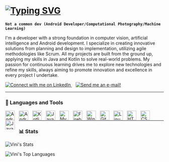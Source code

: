 # [![Typing SVG](https://readme-typing-svg.herokuapp.com/?color=0074BA&size=35&center=true&vCenter=true&width=1000&lines=🧙🏽‍♂+I'm+Vini+Lazzeri!;🧙🏽‍♂+I'm+from+Brazil!;🧙🏽‍♂+I'm+a+junior+Android+Developer!;🧙🏽‍♂+I'm+looking+for+a+new+job+opportunity!;🧙🏽‍♂+Be+Welcome!+:%29)](https://git.io/typing-svg)

**`Not a common dev (Android Developer/Computational Photography/Machine Learning)`**

I'm a developer with a strong foundation in computer vision, artificial intelligence and Android development. I specialize in creating innovative solutions from planning and design to implementation, utilizing agile methodologies like Scrum. All my projects are built from the ground up, applying my skills in Java and Kotlin to solve real-world problems. My passion for continuous learning drives me to explore new technologies and refine my skills, always aiming to promote innovation and excellence in every project I undertake.

<p align="left">
  <a href="https://www.linkedin.com/in/vinicius-lazzeri/">
    <img alt="Connect with me on LinkedIn" title="Connect with me on LinkedIn" src="https://img.shields.io/badge/Connect%20with%20me%20on%20LinkedIn!-%230077B5.svg?style=for-the-badge&logo=linkedin&logoColor=white"/>
  </a>
  &nbsp;&nbsp;
  <a href="mailto:vinicius.lazzeri@gmail.com">
    <img alt="Send me an e-mail!" title="Send me an e-mail!" src="https://img.shields.io/badge/Get%20in%20touch%20with%20me%20via%20-Gmail!-%23EA4335.svg?style=for-the-badge&logo=gmail&logoColor=white"/>
  </a>
</p>
      

---

### 🧰 Languages and Tools

<img align="left" alt="Android" width="30px" style="padding-right:10px;" src="https://cdn.jsdelivr.net/gh/devicons/devicon/icons/android/android-original.svg" />
<img align="left" alt="Android Studio" width="30px" style="padding-right:10px;" src="https://cdn.jsdelivr.net/gh/devicons/devicon/icons/androidstudio/androidstudio-original.svg" />
<img align="left" alt="Kotlin" width="30px" style="padding-right:10px;" src="https://cdn.jsdelivr.net/gh/devicons/devicon/icons/kotlin/kotlin-original.svg" />
<img align="left" alt="Java" width="30px" style="padding-right:10px;" src="https://cdn.jsdelivr.net/gh/devicons/devicon/icons/java/java-original.svg"/>
<img align="left" alt="MySQL" width="30px" style="padding-right:10px;" src="https://cdn.jsdelivr.net/gh/devicons/devicon/icons/mysql/mysql-original.svg" />
<img align="left" alt="Firebase" width="30px" style="padding-right:10px;" src="https://cdn.jsdelivr.net/gh/devicons/devicon/icons/firebase/firebase-plain.svg" />
<img align="left" alt="Windows" width="30px" style="padding-right:10px;" src="https://cdn.jsdelivr.net/gh/devicons/devicon/icons/windows8/windows8-original.svg" />
<img align="left" alt="Git" width="30px" style="padding-right:10px;" src="https://cdn.jsdelivr.net/gh/devicons/devicon/icons/git/git-original.svg" />
<img align="left" alt="Linux" width="30px" style="padding-right:10px;" src="https://cdn.jsdelivr.net/gh/devicons/devicon/icons/linux/linux-original.svg" />
<img align="left" alt="HTML" width="30px" style="padding-right:10px;" src="https://cdn.jsdelivr.net/gh/devicons/devicon/icons/html5/html5-plain.svg" />
<img align="left" alt="CSS" width="30px" style="padding-right:10px;" src="https://cdn.jsdelivr.net/gh/devicons/devicon/icons/css3/css3-plain.svg" />
<img align="left" alt="JavaScript" width="30px" style="padding-right:10px;" src="https://cdn.jsdelivr.net/gh/devicons/devicon/icons/javascript/javascript-plain.svg" />
<br />


---

### 📊 Stats

![Vini's Stats](https://github-readme-stats.vercel.app/api?username=vinilazzeri&theme=default&show_icons=true&hide_border=true&count_private=true)

![Vini's Top Languages](https://github-readme-stats.vercel.app/api/top-langs/?username=vinilazzeri&theme=default&show_icons=true&hide_border=true&layout=compact)
<!-- ![vinicius-lazzeri's Streak](https://github-readme-streak-stats.herokuapp.com/?user=vinicius-lazzeri&theme=default&hide_border=true) -->

#
